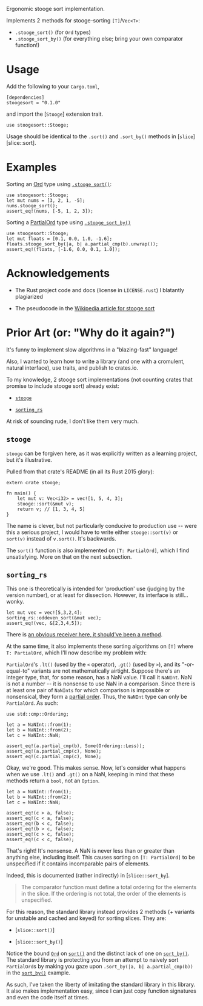 Ergonomic stooge sort implementation.

Implements 2 methods for stooge-sorting `[T]`/`Vec<T>`:

* `.stooge_sort()` (for `Ord` types)
* `.stooge_sort_by()` (for everything else; bring your own comparator function!)

# Usage

Add the following to your `Cargo.toml`,

```text
[dependencies]
stoogesort = "0.1.0"
```

and import the [`Stooge`] extension trait.

```
use stoogesort::Stooge;
```

Usage should be identical to the `.sort()` and
 `.sort_by()` methods in [`slice`][slice::sort].

# Examples

Sorting an [Ord](std::cmp) type using
[`.stooge_sort()`](Stooge::stooge_sort):

```
use stoogesort::Stooge;
let mut nums = [3, 2, 1, -5];
nums.stooge_sort();
assert_eq!(nums, [-5, 1, 2, 3]);
```

Sorting a [PartialOrd](std::cmp) type using
[`.stooge_sort_by()`](Stooge::stooge_sort_by)

```
use stoogesort::Stooge;
let mut floats = [0.1, 0.0, 1.0, -1.6];
floats.stooge_sort_by(|a, b| a.partial_cmp(b).unwrap());
assert_eq!(floats, [-1.6, 0.0, 0.1, 1.0]);
```

# Acknowledgements

* The Rust project code and docs (license in `LICENSE.rust`) I blatantly plagiarized

* The pseudocode in the [Wikipedia article for stooge sort](https://en.wikipedia.org/wiki/Stooge_sort)

# Prior Art (or: "Why do it again?")

It's funny to implement slow algorithms in a "blazing-fast" language!

Also, I wanted to learn how to write a library (and one with a
cromulent, natural interface), use traits, and publish to crates.io.

To my knowledge, 2 stooge sort implementations (not counting crates that
promise to include stooge sort) already exist:

* [`stooge`](https://github.com/tydus101/rust_stooge_sort)

* [`sorting_rs`](https://github.com/flakusha/sorting_rs)

At risk of sounding rude, I don't like them very much.

## `stooge`

`stooge` can be forgiven here, as it was explicitly written as a
learning project, but it's illustrative.

Pulled from that crate's README (in all its Rust 2015 glory):

```ignore
extern crate stooge;

fn main() {
	let mut v: Vec<i32> = vec![1, 5, 4, 3];
	stooge::sort(&mut v);
	return v; // [1, 3, 4, 5]
}
```

The name is clever, but not particularly conducive to production use --
were this a serious project, I would have to write either `stooge::sort(v)`
or `sort(v)` instead of `v.sort()`. It's backwards.

The `sort()` function is also implemented on `[T: PartialOrd]`,
which I find unsatisfying. More on that on the next subsection.


## `sorting_rs`

This one is theoretically is intended for 'production' use
(judging by the version number), or at least for dissection.
However, its interface is still... wonky.

```ignore
let mut vec = vec![5,3,2,4];
sorting_rs::oddeven_sort(&mut vec);
assert_eq!(vec, &[2,3,4,5]);
```

There is [an obvious receiver here, it should've been a method](https://rust-lang.github.io/api-guidelines/predictability.html#c-method).

At the same time, it also implements these sorting algorithms
on `[T]` where `T: PartialOrd`, which I'll now describe my problem with:

`PartialOrd`'s `.lt()` (used by the `<` operator), `.gt()` (used by `>`),
and its "-or-equal-to" variants are not mathematically airtight.
Suppose there's an integer type, that, for some reason, has a NaN value.
I'll call it `NaNInt`. NaN is not a number -- it is nonsense to use NaN
in a comparison. Since there is at least one pair of `NaNInts` for which
comparison is impossible or nonsensical, they form a
[partial order](https://en.wikipedia.org/wiki/Partially_ordered_set).
Thus, the `NaNInt` type can only be `PartialOrd`. As such:

```ignore
use std::cmp::Ordering;

let a = NaNInt::from(1);
let b = NaNInt::from(2);
let c = NaNInt::NaN;

assert_eq!(a.partial_cmp(b), Some(Ordering::Less));
assert_eq!(a.partial_cmp(c), None);
assert_eq!(c.partial_cmp(c), None);
```

Okay, we're good. This makes sense. Now, let's consider
what happens when we use `.lt()` and `.gt()` on a NaN,
keeping in mind that these methods return a `bool`, not an `Option`.

```ignore
let a = NaNInt::from(1);
let b = NaNInt::from(2);
let c = NaNInt::NaN;

assert_eq!(c > a, false);
assert_eq!(c < a, false);
assert_eq!(b < c, false);
assert_eq!(b > c, false);
assert_eq!(c > c, false);
assert_eq!(c < c, false);
```

That's right! It's nonsense. A NaN is never less than or greater than
anything else, including itself. This causes sorting on `[T: PartialOrd]`
to be unspecified if it contains incomparable pairs of elements.

Indeed, this is documented (rather indirectly) in [`slice::sort_by`].

> The comparator function must define a total ordering for the elements in
> the slice. If the ordering is not total, the order of the elements is unspecified.

For this reason, the standard library instead provides 2 methods
(+ variants for unstable and cached and keyed) for sorting slices. They are:

* [`slice::sort()`]

* [`slice::sort_by()`]

Notice the bound [`Ord`](std::cmp) on [`sort()`](slice) and the distinct lack
of one on [`sort_by()`](slice). The standard library is protecting you from an
attempt to naively sort `PartialOrd`s by making you gaze upon
`.sort_by(|a, b| a.partial_cmp(b))` in the [`sort_by()`](slice) example.

As such, I've taken the liberty of imitating the standard library in this library.
It also makes implementation easy, since I can just copy function signatures and
even the code itself at times.
